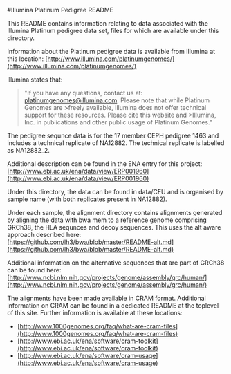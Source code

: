 #Illumina Platinum Pedigree README

This README contains information relating to data associated with the Illumina Platinum pedigree data set, files for which are available under this directory.

Information about the Platinum pedigree data is available from Illumina at this location:
[http://www.illumina.com/platinumgenomes/](http://www.illumina.com/platinumgenomes/)

Illumina states that:
>"If you have any questions, contact us at: platinumgenomes@illumina.com. Please note that while Platinum Genomes are >freely available, Illumina does not offer technical support for these resources. Please cite this website and >Illumina, Inc. in publications and other public usage of Platinum Genomes."

The pedigree sequnce data is for the 17 member CEPH pedigree 1463 and includes a technical replicate of NA12882. The technical replicate is labelled as NA12882_2.

Additional description can be found in the ENA entry for this project:
[http://www.ebi.ac.uk/ena/data/view/ERP001960](http://www.ebi.ac.uk/ena/data/view/ERP001960)

Under this directory, the data can be found in data/CEU and is organised by sample name (with both replicates present in NA12882). 

Under each sample, the alignment directory contains alignments generated by aligning the data with bwa mem to a reference genome comprising GRCh38, the HLA sequnces and decoy sequences. This uses the alt aware approach described here:
[https://github.com/lh3/bwa/blob/master/README-alt.md](https://github.com/lh3/bwa/blob/master/README-alt.md)

Additional information on the alternative sequences that are part of GRCh38 can be found here:
[http://www.ncbi.nlm.nih.gov/projects/genome/assembly/grc/human/](http://www.ncbi.nlm.nih.gov/projects/genome/assembly/grc/human/)

The alignments have been made available in CRAM format. Additional information on CRAM can be found in a dedicated README at the toplevel of this site. Further information is available at these locations:
- [http://www.1000genomes.org/faq/what-are-cram-files](http://www.1000genomes.org/faq/what-are-cram-files)
- [http://www.ebi.ac.uk/ena/software/cram-toolkit](http://www.ebi.ac.uk/ena/software/cram-toolkit)
- [http://www.ebi.ac.uk/ena/software/cram-usage](http://www.ebi.ac.uk/ena/software/cram-usage)
